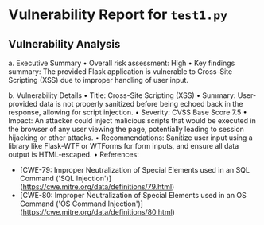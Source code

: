 # Vulnerability Report for `test1.py`

## Vulnerability Analysis
a. Executive Summary
•	Overall risk assessment: High
•	Key findings summary: The provided Flask application is vulnerable to Cross-Site Scripting (XSS) due to improper handling of user input.

b. Vulnerability Details
•	Title: Cross-Site Scripting (XSS)
•	Summary: User-provided data is not properly sanitized before being echoed back in the response, allowing for script injection.
•	Severity: CVSS Base Score 7.5
•	Impact: An attacker could inject malicious scripts that would be executed in the browser of any user viewing the page, potentially leading to session hijacking or other attacks.
•	Recommendations: Sanitize user input using a library like Flask-WTF or WTForms for form inputs, and ensure all data output is HTML-escaped.
•	References:
  - [CWE-79: Improper Neutralization of Special Elements used in an SQL Command ('SQL Injection')] (https://cwe.mitre.org/data/definitions/79.html)
  - [CWE-80: Improper Neutralization of Special Elements used in an OS Command ('OS Command Injection')] (https://cwe.mitre.org/data/definitions/80.html)